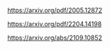 https://arxiv.org/pdf/2005.12872

https://arxiv.org/pdf/2204.14198

https://arxiv.org/abs/2109.10852